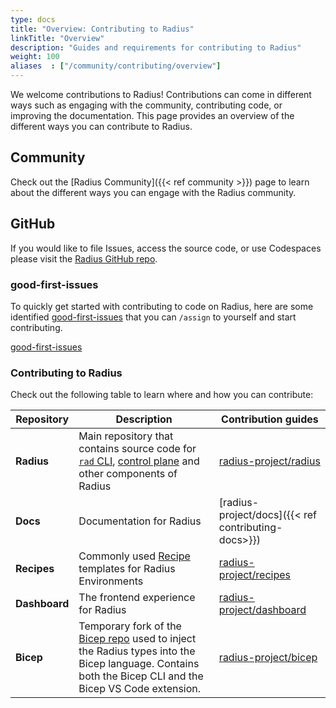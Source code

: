```yaml
---
type: docs
title: "Overview: Contributing to Radius"
linkTitle: "Overview"
description: "Guides and requirements for contributing to Radius"
weight: 100
aliases  : ["/community/contributing/overview"]
---
```


We welcome contributions to Radius! Contributions can come in different ways such as engaging with the community, contributing code, or improving the documentation. This page provides an overview of the different ways you can contribute to Radius.

## Community

Check out the [Radius Community]({{< ref community >}}) page to learn about the different ways you can engage with the Radius community.

## GitHub

If you would like to file Issues, access the source code, or use Codespaces please visit the [Radius GitHub repo](https://github.com/radius-project). 

### good-first-issues

To quickly get started with contributing to code on Radius, here are some identified [good-first-issues](https://aka.ms/radius-first-issues) that you can `/assign` to yourself and start contributing. 

<a class="btn btn-primary" href="https://aka.ms/radius-first-issues" role="button" target="_blank">good-first-issues</a>

### Contributing to Radius

Check out the following table to learn where and how you can contribute:

| Repository | Description | Contribution guides |
|------------|-------------|---------------------|
| **Radius** | Main repository that contains source code for [`rad` CLI]((https://github.com/radius-project/radius/blob/main/docs/contributing/contributing-code/contributing-code-cli/running-rad-cli.md)), [control plane]((https://github.com/radius-project/radius/blob/main/docs/contributing/contributing-code/contributing-code-control-plane/README.md)) and other components of Radius | [radius-project/radius](https://github.com/radius-project/radius/blob/main/CONTRIBUTING.md)|
| **Docs** | Documentation for Radius | [radius-project/docs]({{< ref contributing-docs>}})|
| **Recipes** | Commonly used [Recipe](https://docs.radapp.io/recipes) templates for Radius Environments | [radius-project/recipes](https://github.com/radius-project/recipes/blob/main/CONTRIBUTING.md) |(https://github.com/radius-project/recipes/blob/main/CONTRIBUTING.md) |
| **Dashboard** | The frontend experience for Radius |[radius-project/dashboard](https://github.com/radius-project/dashboard/blob/main/CONTRIBUTING.md) |
| **Bicep** |  Temporary fork of the [Bicep repo](https://github.com/azure/bicep) used to inject the Radius types into the Bicep language. Contains both the Bicep CLI and the Bicep VS Code extension. | [radius-project/bicep](https://github.com/radius-project/bicep/blob/radius-compiler/CONTRIBUTING.md) |
